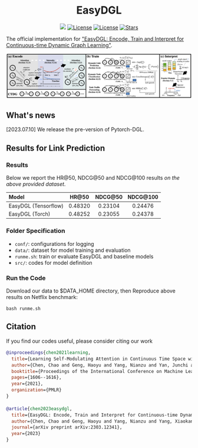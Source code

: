 <h1 align="center"><b>EasyDGL</b></h1>
<p align="center">
    <a href="https://arxiv.org/abs/2303.12341" target="_blank"><img src="http://img.shields.io/badge/cs.LG-arXiv%3A2303.12341-B31B1B.svg" /></a>
    <a href="https://proceedings.mlr.press/v139/chen21h.html"> <img alt="License" src="https://img.shields.io/static/v1?label=Pub&message=ICML%2721&color=blue"></a>
    <a href="https://github.com/cchao0116/EasyDGL/blob/main/LICENSE"> <img alt="License" src="https://img.shields.io/github/license/cchao0116/EasyDGL?color=green"></a>
    <a href="https://github.com/cchao0116/EasyDGL/stargazers"><img src="https://img.shields.io/github/stars/cchao0116/EasyDGL?color=yellow&label=Star" alt="Stars"></a>
</p>

The official implementation for
["EasyDGL: Encode, Train and Interpret for Continuous-time Dynamic Graph Learning"](https://arxiv.org/abs/2303.12341).

<div align=center>
    <img src="docs/overview.png"/>
</div>

## What's news

[2023.07.10] We release the pre-version of Pytorch-DGL.


## Results for Link Prediction
### Results

Below we report the HR@50, NDCG@50 and NDCG@100 results *on the above provided dataset*.

| Model                |  HR@50  | NDCG@50 | NDCG@100 |
|:---------------------|:-------:|:-------:|:--------:|
| EasyDGL (Tensorflow) | 0.48320 | 0.23104 | 0.24476  |
| EasyDGL (Torch)      | 0.48252 | 0.23055 | 0.24378  |


### Folder Specification

- ```conf/```: configurations for logging
- ```data/```: dataset for model training and evaluation
- ```runme.sh```: train or evaluate EasyDGL and baseline models
- ```src/```: codes for model definition


### Run the Code

Download our data to $DATA_HOME directory, 
then Reproduce above results on Netflix benchmark:

``` 
bash runme.sh
```

## Citation

If you find our codes useful, please consider citing our work

```bibtex
@inproceedings{chen2021learning,
  title={Learning Self-Modulating Attention in Continuous Time Space with Applications to Sequential Recommendation},
  author={Chen, Chao and Geng, Haoyu and Yang, Nianzu and Yan, Junchi and Xue, Daiyue and Yu, Jianping and Yang, Xiaokang},
  booktitle={Proceedings of the International Conference on Machine Learning (ICML '21)},
  pages={1606--1616},
  year={2021},
  organization={PMLR}
}

@article{chen2023easydgl,
  title={EasyDGL: Encode, Train and Interpret for Continuous-time Dynamic Graph Learning},
  author={Chen, Chao and Geng, Haoyu and Yang, Nianzu and Yang, Xiaokang and Yan, Junchi},
  journal={arXiv preprint arXiv:2303.12341},
  year={2023}
}
```
